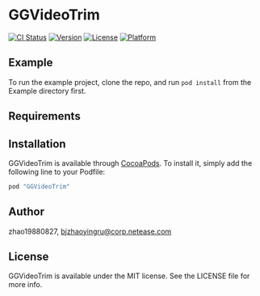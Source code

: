 # GGVideoTrim

[![CI Status](http://img.shields.io/travis/zhao19880827/GGVideoTrim.svg?style=flat)](https://travis-ci.org/zhao19880827/GGVideoTrim)
[![Version](https://img.shields.io/cocoapods/v/GGVideoTrim.svg?style=flat)](http://cocoapods.org/pods/GGVideoTrim)
[![License](https://img.shields.io/cocoapods/l/GGVideoTrim.svg?style=flat)](http://cocoapods.org/pods/GGVideoTrim)
[![Platform](https://img.shields.io/cocoapods/p/GGVideoTrim.svg?style=flat)](http://cocoapods.org/pods/GGVideoTrim)

## Example

To run the example project, clone the repo, and run `pod install` from the Example directory first.

## Requirements

## Installation

GGVideoTrim is available through [CocoaPods](http://cocoapods.org). To install
it, simply add the following line to your Podfile:

```ruby
pod "GGVideoTrim"
```

## Author

zhao19880827, bjzhaoyingru@corp.netease.com

## License

GGVideoTrim is available under the MIT license. See the LICENSE file for more info.
